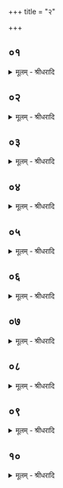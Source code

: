 +++
title = "२"

+++


## ०१ 
<details><summary>मूलम् - श्रीधरादि</summary>

प्रजा᳘पतिर्ह चातुर्म्मास्यै᳘रात्मा᳘नं व्वि᳘दधे॥  
स᳘ ऽइम᳘मेव द᳘क्षिणं बाहुं᳘ व्वैश्वदेव᳘ᳫँ᳘ हवि᳘रकुरुत त᳘स्याय᳘मे᳘वाङ्गु᳘ष्ठ ऽआग्नेय᳘ᳫँ᳘ हवि᳘रिद᳘ᳫँ᳘ सौम्य᳘मिदᳫँ᳘ सावित्रम्[[!!]]॥
</details>

## ०२ 
<details><summary>मूलम् - श्रीधरादि</summary>

(ᳫँ᳭) स वै व्व᳘र्षिष्ठः पुरोडा᳘शो भवति॥  
त᳘स्मादिय᳘मासां व्व᳘र्षिष्ठेद᳘ᳫँ᳘ सारस्वत᳘मिद᳘म्पौष्णम᳘थ य᳘ ऽएष᳘ ऽउप᳘रिष्टाद्ध᳘स्तस्य सन्धिस्त᳘न्मारुत᳘मिदं᳘ व्वैश्वदेवं दो᳘र्द्यावापृथिवी᳘यं तद्वा ऽअ᳘निरुक्तं भवति त᳘स्मात्तदनिरुक्तम्[[!!]]॥
</details>

## ०३ 
<details><summary>मूलम् - श्रीधरादि</summary>

(म) अय᳘मेव द᳘क्षिण ऽऊरु᳘र्व्वरुणप्रघासाः[[!!]]॥  
(स्त᳘) त᳘स्य या᳘नि प᳘ञ्च हवी᳘ᳫँ᳘षि समायी᳘नि ता᳘ ऽइमाः प᳘ञ्चांगु᳘लयः कुल्फा᳘वे᳘वैन्द्राग्न᳘ᳫँ᳘ हविस्तद्वै᳘ द्विदेव᳘त्यं भवति त᳘स्मादिमौ द्वौ᳘ कुल्फा᳘विदं᳘ व्वारुण᳘मिदं᳘ मारुतम᳘नूकं कायं तद्वा ऽअ᳘निरुक्तं भवति त᳘स्मात्तद᳘निरुक्तम्॥
</details>

## ०४ 
<details><summary>मूलम् - श्रीधरादि</summary>

(म्मु᳘) मु᳘खमे᳘वास्यानीकवती᳘ष्टिः॥  
(र्मु᳘) मु᳘खᳫँ᳭ हि᳘ प्राणा᳘नाम᳘नीकमु᳘रः सांतपनीयो᳘रसा हि स᳘मिव तप्य᳘त ऽउद᳘रं गृहमेधी᳘या प्रतिष्ठा वा᳘ ऽउद᳘रं प्र᳘तिष्ठित्या ऽएव᳘ शिश्ना᳘न्ये᳘वास्य क्रैडिन᳘ᳫँ᳘ हविः᳘ शिश्नैर्हि क्री᳘डतीवाय᳘मेवा᳘वाङ्प्राण᳘ ऽआदित्ये᳘ष्टिः॥
</details>

## ०५ 
<details><summary>मूलम् - श्रीधरादि</summary>

(र) अय᳘मेवो᳘त्तर ऽऊरु᳘र्म्महाहविः[[!!]]॥  
(स्त᳘) त᳘स्य या᳘नि प᳘ञ्च हवी᳘ᳫँ᳘षि समायी᳘नि ता᳘ ऽइमाः प᳘ञ्चाङ्गु᳘लयः कुल्फा᳘वे᳘वैन्द्राग्न᳘ᳫँ᳘ हविस्तद्वै᳘ द्विदेव᳘त्यं भवति त᳘स्मादिमौ द्वौ᳘ कुल्फा᳘विदं᳘ माहेन्द्र᳘मिदं᳘ व्वैश्वकर्म्मणं तद्वा ऽअ᳘निरुक्तं भवति त᳘स्मात्तद᳘निरुक्तम᳘थ य᳘दिद᳘मन्त᳘रुद᳘रे त᳘त्पितृयज्ञस्तद्वा ऽअ᳘निरुक्तं भवति त᳘स्मात्तद᳘निरुक्तम्॥
</details>

## ०६ 
<details><summary>मूलम् - श्रीधरादि</summary>

(म) अय᳘मेवो᳘त्तरो बाहुः᳘ शुनासीरी᳘यम्॥  
(न्त᳘) त᳘स्य या᳘नि प᳘ञ्च हवी᳘ᳫँ᳘षि समायी᳘नि ता᳘ ऽइमाः प᳘ञ्चाङ्गु᳘लयो᳘ ऽथ य᳘ ऽएष᳘ उप᳘रिष्टाद्ध᳘स्तस्य सन्धिस्त᳘च्छुनासीरी᳘यमिदं᳘ व्वाय᳘व्व्यं[[!!]] दोः᳘ सौर्य्यं तद्वा ऽअ᳘निरुक्तं भवति त᳘स्मात्तद᳘निरुक्तम्॥
</details>

## ०७ 
<details><summary>मूलम् - श्रीधरादि</summary>

(न्ता᳘) ता᳘नि वा᳘ ऽएता᳘नि॥  
चातुर्म्मास्या᳘नि त्रि᳘षन्धीनि द्विसमस्ता᳘नि त᳘स्मादिमा᳘नि पु᳘रुषस्या᳘ङ्गानि त्रि᳘षन्धीनि द्विसमस्ता᳘नि ते᳘षां वै᳘ चतुर्ण्णां द्व᳘योस्त्री᳘णि त्रीणि हवीᳫँ᳭ष्य᳘निरुक्तानि भवन्ति द्वे᳘ द्वे द्व᳘योः॥ अर्द्धः प्रपाठकः ॥ कंडिकाः ५६॥  
</details>

## ०८ 
<details><summary>मूलम् - श्रीधरादि</summary>

(स्ते᳘) ते᳘षां वै᳘ चतु᳘र्ष्वग्निं᳘ मन्थन्ति॥  
त᳘स्माच्चतु᳘र्भिर᳘ङ्गैरा᳘युते द्व᳘योः प्र᳘णयन्ति त᳘स्माद्द्वा᳘भ्यामेत्येव᳘मु ह प्रजा᳘पतिश्चातुर्म्मास्यै᳘रात्मा᳘नं व्वि᳘दधे त᳘थो ऽए᳘वैवंविद्य᳘जमानश्चातुर्म्मास्यै᳘रात्मा᳘नं[[!!]] व्वि᳘धत्ते॥  
</details>

## ०९ 
<details><summary>मूलम् - श्रीधरादि</summary>

त᳘दाहुः॥  
सर्व्व᳘गायत्रं व्वैश्वदेव᳘ᳫँ᳘ हविः᳘ स्यात्सर्व्व᳘त्रैष्टुभं व्वरुणप्रघासाः᳘ सर्व्व᳘जागतं महाहविः᳘ सर्व्वा᳘नुष्टुभᳫँ᳭ शुनासीरी᳘यं चतुष्टोमस्या᳘प्त्या ऽइ᳘ति त᳘दु तथा᳘ न᳘ कुर्य्याद्यत्त्वा᳘ ऽएता᳘न्यभि संप᳘द्यन्ते ते᳘नै᳘वास्य स का᳘म ऽउ᳘पाप्तो भवति॥  
</details>

## १० 
<details><summary>मूलम् - श्रीधरादि</summary>

ता᳘नि वा᳘ ऽएता᳘नि॥  
चातुर्म्मास्या᳘नि द्वाषष्टा᳘नि त्री᳘णि शता᳘नि बृह᳘त्यः[[!!]] सं᳘पद्यन्ते त᳘देभिः संवत्सरं᳘ च महाव्व्रतं᳘ चाप्नोत्य᳘थो द्वि᳘प्रतिष्ठो वा᳘ ऽअयं य᳘जमानो य᳘जमानमे᳘वैत᳘त्स्वर्ग्गे᳘ लोक ऽआ᳘यातयति प्र᳘तिष्ठापयति॥
</details>